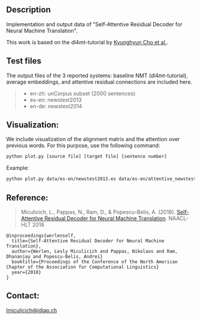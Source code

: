 ## Description

Implementation and output data of "Self-Attentive Residual Decoder for Neural Machine Translation".

This work is based on the dl4mt-tutorial by [Kyunghyun Cho et al.](https://github.com/nyu-dl/dl4mt-tutorial).


## Test files

The output files of the 3 reported systems: baseline NMT (dl4mt-tutorial), average embeddings, and attentive residual connections are included here.
>	- en-zh: unCorpus subset (2000 sentences)
>	- es-en: newstest2013
>	- en-de: newstest2014


## Visualization:

We include visualization of the alignment matrix and the attention over previous words. For this purpose, use the following command:

```sh
python plot.py [source file] [target file] [sentence number]
```
Example:
```sh
python plot.py data/es-en/newstest2013.es data/es-en/attentive_newstest2013.en 1
```


## Reference:

>Miculicich, L., Pappas, N., Ram, D., & Popescu-Belis, A. (2018). [Self-Attentive Residual Decoder for Neural Machine Translation](http://publications.idiap.ch/downloads/papers/2018/MiculicichWerlen_NAACL_2018.pdf). NAACL-HLT 2018

```
@inproceedings{werlenself,
  title={Self-Attentive Residual Decoder for Neural Machine Translation},
  author={Werlen, Lesly Miculicich and Pappas, Nikolaos and Ram, Dhananjay and Popescu-Belis, Andrei}
  booktitle={Proceedings of the Conference of the North American Chapter of the Association for Computational Linguistics}
  year={2018}
}
```


## Contact:

lmiculicich@idiap.ch
